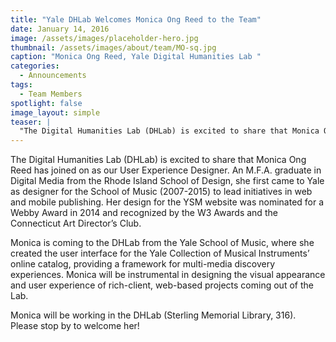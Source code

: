 ```yaml
---
title: "Yale DHLab Welcomes Monica Ong Reed to the Team"
date: January 14, 2016
image: /assets/images/placeholder-hero.jpg
thumbnail: /assets/images/about/team/MO-sq.jpg
caption: "Monica Ong Reed, Yale Digital Humanities Lab "
categories: 
  - Announcements
tags: 
  - Team Members
spotlight: false 
image_layout: simple
teaser: |
  "The Digital Humanities Lab (DHLab) is excited to share that Monica Ong Reed has joined on as our User Experience Designer. An M.F.A. graduate in Digital Media from the Rhode Island School of Design,..."
---
```


The Digital Humanities Lab (DHLab) is excited to share that Monica Ong Reed has joined on as our User Experience Designer. An M.F.A. graduate in Digital Media from the Rhode Island School of Design, she first came to Yale as designer for the School of Music (2007-2015) to lead initiatives in web and mobile publishing. Her design for the YSM website was nominated for a Webby Award in 2014 and recognized by the W3 Awards and the Connecticut Art Director’s Club.
   
Monica is coming to the DHLab from the Yale School of Music, where she created the user interface for the Yale Collection of Musical Instruments’ online catalog, providing a framework for multi-media discovery experiences. Monica will be instrumental in designing the visual appearance and user experience of rich-client, web-based projects coming out of the Lab.
   
Monica will be working in the DHLab (Sterling Memorial Library, 316). Please stop by to welcome her!